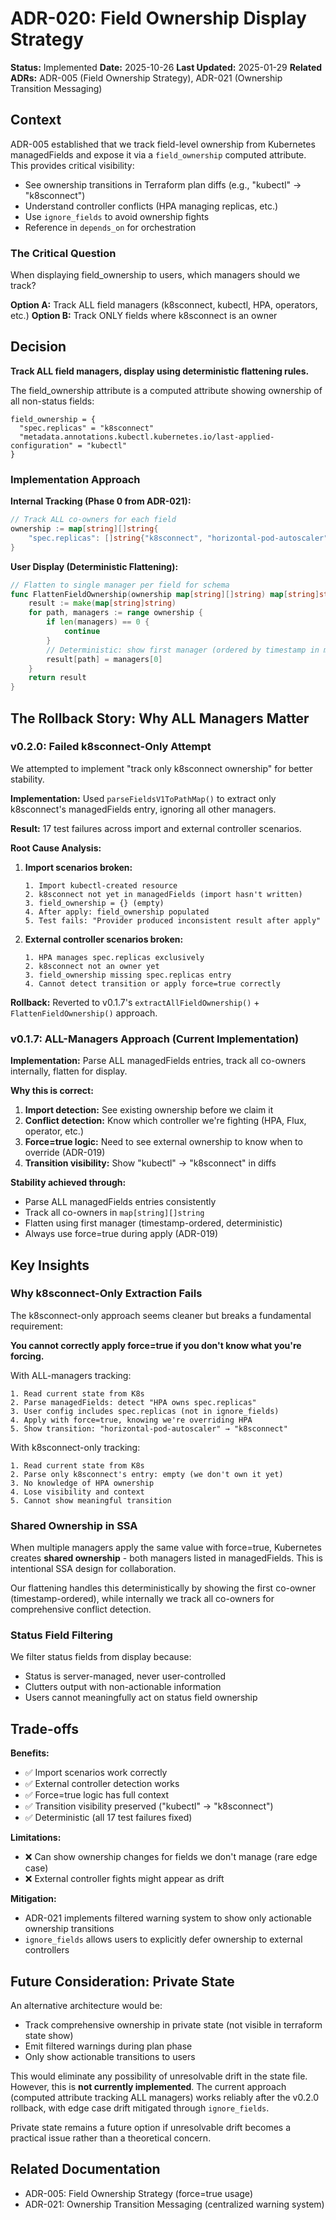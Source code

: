 # ADR-020: Field Ownership Display Strategy

**Status:** Implemented
**Date:** 2025-10-26
**Last Updated:** 2025-01-29
**Related ADRs:** ADR-005 (Field Ownership Strategy), ADR-021 (Ownership Transition Messaging)

## Context

ADR-005 established that we track field-level ownership from Kubernetes managedFields and expose it via a `field_ownership` computed attribute. This provides critical visibility:

- See ownership transitions in Terraform plan diffs (e.g., "kubectl" → "k8sconnect")
- Understand controller conflicts (HPA managing replicas, etc.)
- Use `ignore_fields` to avoid ownership fights
- Reference in `depends_on` for orchestration

### The Critical Question

When displaying field_ownership to users, which managers should we track?

**Option A:** Track ALL field managers (k8sconnect, kubectl, HPA, operators, etc.)
**Option B:** Track ONLY fields where k8sconnect is an owner

## Decision

**Track ALL field managers, display using deterministic flattening rules.**

The field_ownership attribute is a computed attribute showing ownership of all non-status fields:

```hcl
field_ownership = {
  "spec.replicas" = "k8sconnect"
  "metadata.annotations.kubectl.kubernetes.io/last-applied-configuration" = "kubectl"
}
```

### Implementation Approach

**Internal Tracking (Phase 0 from ADR-021):**
```go
// Track ALL co-owners for each field
ownership := map[string][]string{
    "spec.replicas": []string{"k8sconnect", "horizontal-pod-autoscaler"},
}
```

**User Display (Deterministic Flattening):**
```go
// Flatten to single manager per field for schema
func FlattenFieldOwnership(ownership map[string][]string) map[string]string {
    result := make(map[string]string)
    for path, managers := range ownership {
        if len(managers) == 0 {
            continue
        }
        // Deterministic: show first manager (ordered by timestamp in managedFields)
        result[path] = managers[0]
    }
    return result
}
```

## The Rollback Story: Why ALL Managers Matter

### v0.2.0: Failed k8sconnect-Only Attempt

We attempted to implement "track only k8sconnect ownership" for better stability.

**Implementation:** Used `parseFieldsV1ToPathMap()` to extract only k8sconnect's managedFields entry, ignoring all other managers.

**Result:** 17 test failures across import and external controller scenarios.

**Root Cause Analysis:**

1. **Import scenarios broken:**
   ```
   1. Import kubectl-created resource
   2. k8sconnect not yet in managedFields (import hasn't written)
   3. field_ownership = {} (empty)
   4. After apply: field_ownership populated
   5. Test fails: "Provider produced inconsistent result after apply"
   ```

2. **External controller scenarios broken:**
   ```
   1. HPA manages spec.replicas exclusively
   2. k8sconnect not an owner yet
   3. field_ownership missing spec.replicas entry
   4. Cannot detect transition or apply force=true correctly
   ```

**Rollback:** Reverted to v0.1.7's `extractAllFieldOwnership()` + `FlattenFieldOwnership()` approach.

### v0.1.7: ALL-Managers Approach (Current Implementation)

**Implementation:** Parse ALL managedFields entries, track all co-owners internally, flatten for display.

**Why this is correct:**

1. **Import detection:** See existing ownership before we claim it
2. **Conflict detection:** Know which controller we're fighting (HPA, Flux, operator, etc.)
3. **Force=true logic:** Need to see external ownership to know when to override (ADR-019)
4. **Transition visibility:** Show "kubectl" → "k8sconnect" in diffs

**Stability achieved through:**
- Parse ALL managedFields entries consistently
- Track all co-owners in `map[string][]string`
- Flatten using first manager (timestamp-ordered, deterministic)
- Always use force=true during apply (ADR-019)

## Key Insights

### Why k8sconnect-Only Extraction Fails

The k8sconnect-only approach seems cleaner but breaks a fundamental requirement:

**You cannot correctly apply force=true if you don't know what you're forcing.**

With ALL-managers tracking:
```
1. Read current state from K8s
2. Parse managedFields: detect "HPA owns spec.replicas"
3. User config includes spec.replicas (not in ignore_fields)
4. Apply with force=true, knowing we're overriding HPA
5. Show transition: "horizontal-pod-autoscaler" → "k8sconnect"
```

With k8sconnect-only tracking:
```
1. Read current state from K8s
2. Parse only k8sconnect's entry: empty (we don't own it yet)
3. No knowledge of HPA ownership
4. Lose visibility and context
5. Cannot show meaningful transition
```

### Shared Ownership in SSA

When multiple managers apply the same value with force=true, Kubernetes creates **shared ownership** - both managers listed in managedFields. This is intentional SSA design for collaboration.

Our flattening handles this deterministically by showing the first co-owner (timestamp-ordered), while internally we track all co-owners for comprehensive conflict detection.

### Status Field Filtering

We filter status fields from display because:
- Status is server-managed, never user-controlled
- Clutters output with non-actionable information
- Users cannot meaningfully act on status field ownership

## Trade-offs

**Benefits:**
- ✅ Import scenarios work correctly
- ✅ External controller detection works
- ✅ Force=true logic has full context
- ✅ Transition visibility preserved ("kubectl" → "k8sconnect")
- ✅ Deterministic (all 17 test failures fixed)

**Limitations:**
- ❌ Can show ownership changes for fields we don't manage (rare edge case)
- ❌ External controller fights might appear as drift

**Mitigation:**
- ADR-021 implements filtered warning system to show only actionable ownership transitions
- `ignore_fields` allows users to explicitly defer ownership to external controllers

## Future Consideration: Private State

An alternative architecture would be:
- Track comprehensive ownership in private state (not visible in terraform state show)
- Emit filtered warnings during plan phase
- Only show actionable transitions to users

This would eliminate any possibility of unresolvable drift in the state file. However, this is **not currently implemented**. The current approach (computed attribute tracking ALL managers) works reliably after the v0.2.0 rollback, with edge case drift mitigated through `ignore_fields`.

Private state remains a future option if unresolvable drift becomes a practical issue rather than a theoretical concern.

## Related Documentation

- ADR-005: Field Ownership Strategy (force=true usage)
- ADR-021: Ownership Transition Messaging (centralized warning system)
